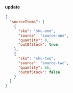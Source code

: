 <CodeBlock slots="heading, code" repeat="1" languages="JSON" />

#### update

```json
{
  "sourceItems": [
    {
      "sku": "sku-one",
      "source": "source-one",
      "quantity": 0,
      "outOfStock": true
    },
    {
      "sku": "sku-two",
      "source": "source-two",
      "quantity": 66,
      "outOfStock": false
    }
  ]
}
```
